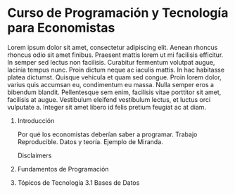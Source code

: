 # Curso de Programación y Tecnología para Economistas

Lorem ipsum dolor sit amet, consectetur adipiscing elit. Aenean rhoncus rhoncus odio sit amet finibus. Praesent mattis lorem ut mi facilisis efficitur. In semper sed lectus non facilisis. Curabitur fermentum volutpat augue, lacinia tempus nunc. Proin dictum neque ac iaculis mattis. In hac habitasse platea dictumst. Quisque vehicula et quam sed congue. Proin lorem dolor, varius quis accumsan eu, condimentum eu massa. Nulla semper eros a bibendum blandit. Pellentesque sem enim, facilisis vitae porttitor sit amet, facilisis at augue. Vestibulum eleifend vestibulum lectus, et luctus orci vulputate a. Integer sit amet libero id felis pretium feugiat ac at diam. 


1. Introducción

    Por qué los economistas deberían saber a programar. Trabajo Reproducible. Datos y teoría. Ejemplo de Miranda. 
    
    Disclaimers

2. Fundamentos de Programación

3. Tópicos de Tecnología
    3.1 Bases de Datos